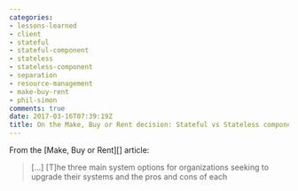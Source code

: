 ```yaml
---
categories:
- lessons-learned
- client
- stateful
- stateful-component
- stateless
- stateless-component
- separation
- resource-management
- make-buy-rent
- phil-simon
comments: true
date: 2017-03-16T07:39:19Z
title: On the Make, Buy or Rent decision: Stateful vs Stateless components
---
```


From the [Make, Buy or Rent][] article:

> [...] [T]he three main system options for organizations seeking to upgrade their systems and the pros and cons of each

[mbr]: http://www.ittoday.info/Articles/Make_Buy_or_Rent.htm

